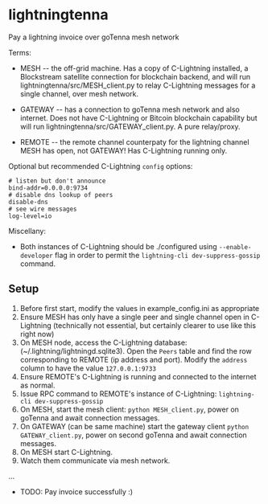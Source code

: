 # lightningtenna

Pay a lightning invoice over goTenna mesh network

Terms:

* MESH -- the off-grid machine. Has a copy of C-Lightning installed, a Blockstream satellite connection for blockchain backend, and will run lightningtenna/src/MESH_client.py to relay C-Lightning messages for a single channel, over mesh network.

* GATEWAY -- has a connection to goTenna mesh network and also internet. Does not have C-Lightning or Bitcoin blockchain capability but will run lightningtenna/src/GATEWAY_client.py. A pure relay/proxy.

* REMOTE -- the remote channel counterpaty for the lightning channel MESH has open, not GATEWAY! Has C-Lightning running only.

Optional but recommended C-Lightning `config` options:

```
# listen but don't announce
bind-addr=0.0.0.0:9734
# disable dns lookup of peers
disable-dns
# see wire messages
log-level=io
```

Miscellany:

* Both instances of C-Lightning should be ./configured using `--enable-developer` flag in order to permit the `lightning-cli dev-suppress-gossip` command.

## Setup

1) Before first start, modify the values in example_config.ini as appropriate
1) Ensure MESH has only have a single peer and single channel open in C-Lightning (technically not essential, but certainly clearer to use like this right now)
1) On MESH node, access the C-Lightning database: (~/.lightning/lightningd.sqlite3). Open the `Peers` table and find the row corresponding to REMOTE (ip address and port). Modify the `address` column to have the value `127.0.0.1:9733` 
1) Ensure REMOTE's C-Lightning is running and connected to the internet as normal.
1) Issue RPC command to REMOTE's instance of C-Lightning: `lightning-cli dev-suppress-gossip`
1) On MESH, start the mesh client: `python MESH_client.py`, power on goTenna and await connection messages.
1) On GATEWAY (can be same machine) start the gateway client `python GATEWAY_client.py`, power on second goTenna and await connection messages.
1) On MESH start C-Lightning.
1) Watch them communicate via mesh network.

...

* TODO: Pay invoice successfully :)
